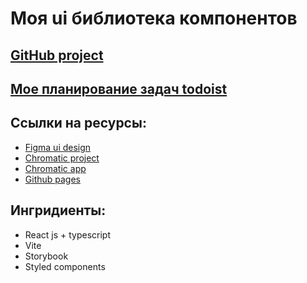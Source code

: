 # Моя ui библиотека компонентов

## [GitHub project](https://github.com/users/LumbagoG/projects/1)

## [Мое планирование задач todoist](https://github.com/users/LumbagoG/projects/1)

## Ссылки на ресурсы:

-   [Figma ui design](https://www.figma.com/file/Aq10VUMGoFEoKWoBccdelr/myReactTsLib?node-id=0-1&t=DBCdWMr1eON7Qb1I-0)
-   [Chromatic project](https://www.chromatic.com/library?appId=6405776599109c9529f5c23a)
-   [Chromatic app](https://6405776599109c9529f5c23a-jwdylatwub.chromatic.com/?path=/story)
-   [Github pages](https://lumbagog.github.io/myReactTsLib/)

## Ингридиенты:

-   React js + typescript
-   Vite
-   Storybook
-   Styled components
